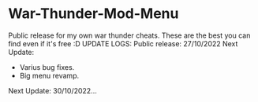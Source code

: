 # War-Thunder-Mod-Menu
Public release for my own war thunder cheats. These are the best you can find even if it's free :D
UPDATE LOGS: 
Public release: 27/10/2022
Next Update: 
- Varius bug fixes.
- Big menu revamp. 

Next Update: 30/10/2022...
